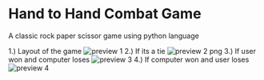# Hand to Hand Combat Game
A classic rock paper scissor game using python language

1.) Layout of the game 
![preview 1 ](https://github.com/RahulSharma2109/Rock-Paper-scissor-game/assets/91956095/6203cc87-6fbc-4c1b-9d2a-42526bbd2fb6)
2.) If its a tie 
![preview 2  png ](https://github.com/RahulSharma2109/Rock-Paper-scissor-game/assets/91956095/4895712b-12d0-4f57-b523-0aeb154c3e84)
3.) If user won and computer loses
![preview 3](https://github.com/RahulSharma2109/Rock-Paper-scissor-game/assets/91956095/4b81307e-88f7-45f7-8c89-1e0835468dc7)
4.) If computer won and user loses
![preview 4](https://github.com/RahulSharma2109/Rock-Paper-scissor-game/assets/91956095/90cc0d41-19e8-424f-9f98-8e41f8961eab)
